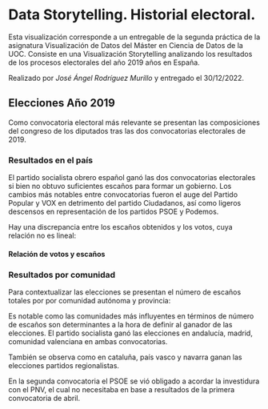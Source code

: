 # Data Storytelling. Historial electoral.

Esta visualización corresponde a un entregable de la segunda práctica de la asignatura Visualización de Datos del Máster en Ciencia de Datos de la UOC. Consiste en una Visualización Storytelling analizando los resultados de los procesos electorales del año 2019 años en España.

Realizado por *José Ángel Rodríguez Murillo* y entregado el 30/12/2022.

## Elecciones Año 2019

Como convocatoria electoral más relevante se presentan las composiciones del congreso de los diputados tras las dos convocatorias electorales de 2019.

### Resultados en el país

<div class="flourish-embed flourish-parliament" data-src="visualisation/12292558"><script src="https://public.flourish.studio/resources/embed.js"></script></div>
<div class="flourish-embed flourish-chart" data-src="visualisation/12299678"><script src="https://public.flourish.studio/resources/embed.js"></script></div>
<div class="flourish-embed flourish-chart" data-src="visualisation/12300092"><script src="https://public.flourish.studio/resources/embed.js"></script></div>

El partido socialista obrero español ganó las dos convocatorias electorales si bien no obtuvo suficientes escaños para formar un gobierno. Los cambios más notables entre convocatorias fueron el auge del Partido Popular y VOX en detrimento del partido Ciudadanos, así como ligeros descensos en representación de los partidos PSOE y Podemos.

Hay una discrepancia entre los escaños obtenidos y los votos, cuya relación no es lineal:

#### Relación de votos y escaños

<div class="flourish-embed flourish-slope" data-src="visualisation/12307283"><script src="https://public.flourish.studio/resources/embed.js"></script></div>

### Resultados por comunidad

Para contextualizar las elecciones se presentan el número de escaños totales por por comunidad autónoma y provincia:

<div class="flourish-embed flourish-chart" data-src="visualisation/12292210"><script src="https://public.flourish.studio/resources/embed.js"></script></div><div class="flourish-embed flourish-chart" data-src="visualisation/12292373"><script src="https://public.flourish.studio/resources/embed.js"></script></div>
<div class="flourish-embed flourish-map" data-src="visualisation/12293525"><script src="https://public.flourish.studio/resources/embed.js"></script></div>
Es notable como las comunidades más influyentes en términos de número de escaños son determinantes a la hora de definir al ganador de las elecciones. El partido socialista ganó las elecciones en andalucía, madrid, comunidad valenciana en ambas convocatorias.

También se observa como en cataluña, país vasco y navarra ganan las elecciones partidos regionalistas.

<div class="flourish-embed flourish-chart" data-src="visualisation/12299790"><script src="https://public.flourish.studio/resources/embed.js"></script></div>
<div class="flourish-embed flourish-slope" data-src="visualisation/12307932"><script src="https://public.flourish.studio/resources/embed.js"></script></div>

<div class="flourish-embed flourish-chart" data-src="visualisation/12307805"><script src="https://public.flourish.studio/resources/embed.js"></script></div>

En la segunda convocatoria el PSOE se vió obligado a acordar la investidura con el PNV, el cual no necesitaba en base a resultados de la primera convocatoria de abril.
